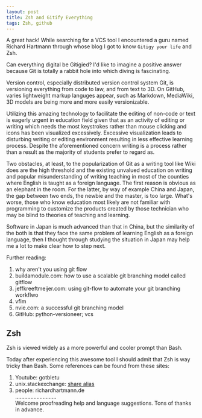 ```yaml
---    
layout: post    
title: Zsh and Gitify Everything    
tags: Zsh, github    
---    
```

    
A great hack! While searching for a VCS tool I encountered a guru named Richard Hartmann through whose blog I got to know `Gitigy your life` and Zsh.     
    
Can everything digital be Gitigied? I'd like to imagine a positive answer because Git is totally a rabbit hole into which diving is fascinating.     
    
Version control, especially distributed version control system Git, is versioning everything from code to law, and from text to 3D. On GitHub, varies lightweight markup languges appear, such as Markdown, MediaWiki, 3D models are being more and more easily versionizable.     
    
Utilizing this amazing technology to facilitate the editing of non-code or text is eagerly urgent in education field given that as an activity of editing or writing which needs the most keystrokes rather than mouse clicking and icons has been visualized excessively. Excessive visualization leads to disturbing writing or editing environment resulting in less effective learning process. Despite the aforementioned concern writing is a process rather than a result as the majority of students prefer to regard as.     
    
Two obstacles, at least, to the popularization of Git as a writing tool like Wiki does are the high threshold and the existing unvalued education on writing and popular misunderstanding of writing teaching in most of the counties where English is taught as a foreign language. The first reason is obvious as an elephant in the room. For the latter, by way of example China and Japan, the gap between two ends, the newbie and the master, is too large. What's worse, those who know education most likely are not familiar with programming to customize the products created by those technician who may be blind to theories of teaching and learning.     
    
Software in Japan is much advanced than that in China, but the similarity of the both is that they face the same problem of learning English as a foreign language, then I thought through studying the situation in Japan may help me a lot to make clear how to step next.    
    
Further reading:    
1. why aren't you using git flow    
1. buildamodule.com: how to use a scalable git branching model called gitflow    
1. jeffkreeftmeijer.com: using git-flow to automate your git branching workflwo    
1. vfim    
1. nvie.com: a successful git branching model    
1. GitHub: python-versioneer; vcs    
    
Zsh    
----------    
Zsh is viewed widely as a more powerful and cooler prompt than Bash.     
    
Today after experiencing this awesome tool I should admit that Zsh is way tricky than Bash. Some references can be found from these sites:      
1. Youtube: gotbletu    
1. unix.stackexchange: [share alias](http://unix.stackexchange.com/a/3445/118192)
1. people: richardhartmann.de    
...........................         
Welcome proofreading help and language suggestions. Tons of thanks in advance.    
    
